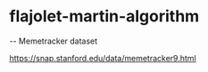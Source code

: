 # flajolet-martin-algorithm


-- Memetracker dataset

 https://snap.stanford.edu/data/memetracker9.html